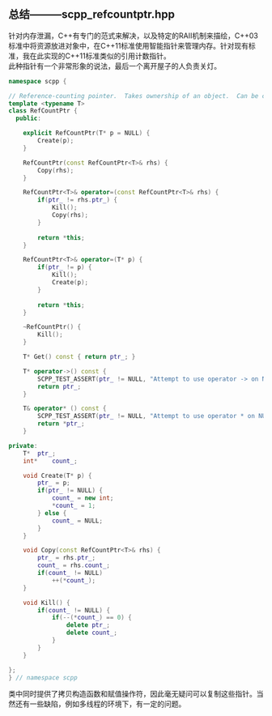## 总结———scpp_refcountptr.hpp   
针对内存泄漏，C++有专门的范式来解决，以及特定的RAII机制来描绘，C++03标准中将资源放进对象中，在C++11标准使用智能指针来管理内存。针对现有标准，我在此实现的C++11标准类似的引用计数指针。  
此种指针有一个非常形象的说法，最后一个离开屋子的人负责关灯。  
```c++  
namespace scpp {

// Reference-counting pointer.  Takes ownership of an object.  Can be copied.
template <typename T>
class RefCountPtr {
  public:

	explicit RefCountPtr(T* p = NULL) {
		Create(p);	
	}

	RefCountPtr(const RefCountPtr<T>& rhs) {
		Copy(rhs);					
	}

	RefCountPtr<T>& operator=(const RefCountPtr<T>& rhs) {
		if(ptr_ != rhs.ptr_) {
			Kill();
			Copy(rhs);
		}
									
		return *this;
	}

	RefCountPtr<T>& operator=(T* p) {						
		if(ptr_ != p) {
			Kill();
			Create(p);
		}
							
		return *this;
	}

	~RefCountPtr() {							
		Kill();
	}

	T* Get() const { return ptr_; }

	T* operator->() const {
		SCPP_TEST_ASSERT(ptr_ != NULL, "Attempt to use operator -> on NULL pointer.");
		return ptr_;
	}

	T& operator* () const { 
		SCPP_TEST_ASSERT(ptr_ != NULL, "Attempt to use operator * on NULL pointer.");
		return *ptr_;
	}

private:
	T*	ptr_;
	int*	count_;

	void Create(T* p) {
		ptr_ = p;
		if(ptr_ != NULL) {
			count_ = new int;
			*count_ = 1;
		} else {
			count_ = NULL;
		}
	}

	void Copy(const RefCountPtr<T>& rhs) {
		ptr_ = rhs.ptr_;
		count_ = rhs.count_;
		if(count_ != NULL)
			++(*count_);
	}

	void Kill() {
		if(count_ != NULL) {
			if(--(*count_) == 0) {
				delete ptr_;
				delete count_;
			}
		}
	}

};
} // namespace scpp  
```  
类中同时提供了拷贝构造函数和赋值操作符，因此毫无疑问可以复制这些指针。当然还有一些缺陷，例如多线程的环境下，有一定的问题。
